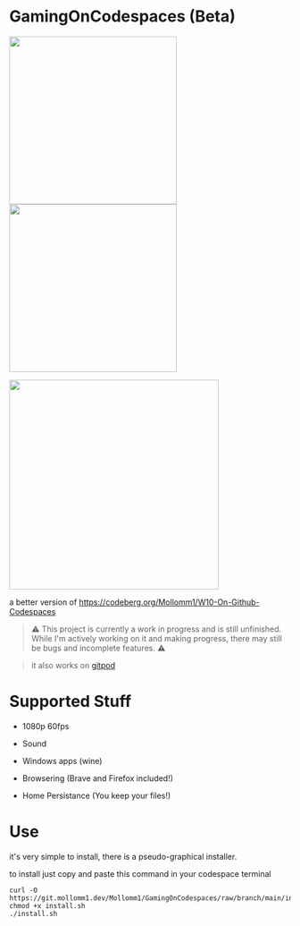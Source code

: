 # GamingOnCodespaces (Beta)

<img src="https://i.imgur.com/bPFofl2.png" style="width:300px;"/><img src="https://i.imgur.com/kxqd2VT.png" style="width:300px;"/>

<img src="https://i.imgur.com/QE7V9bp.png" style="width:375px;"/>

a better version of https://codeberg.org/Mollomm1/W10-On-Github-Codespaces

> ⚠️ This project is currently a work in progress and is still unfinished. While I'm actively working on it and making progress, there may still be bugs and incomplete features. ⚠️

> it also works on [gitpod](https://gitpod.io/workspaces)

# Supported Stuff

* 1080p 60fps

* Sound

* Windows apps (wine)

* Browsering (Brave and Firefox included!)

* Home Persistance (You keep your files!)

# Use

it's very simple to install, there is a pseudo-graphical installer.

to install just copy and paste this command in your codespace terminal
```
curl -O https://git.mollomm1.dev/Mollomm1/GamingOnCodespaces/raw/branch/main/install.sh
chmod +x install.sh
./install.sh
```
